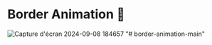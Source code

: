  # Border Animation 🤩


 ![Capture d'écran 2024-09-08 184657](https://github.com/user-attachments/assets/c626cdf4-1c83-4e82-a9e7-4e6025f56d46)
"# border-animation-main" 
